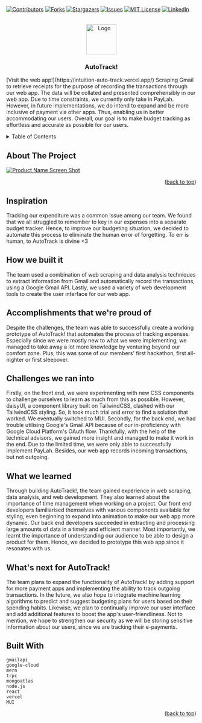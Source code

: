 <!-- Improved compatibility of back to top link: See: https://github.com/othneildrew/Best-README-Template/pull/73 -->
<a name="readme-top"></a>
<!--
*** Thanks for checking out the Best-README-Template. If you have a suggestion
*** that would make this better, please fork the repo and create a pull request
*** or simply open an issue with the tag "enhancement".
*** Don't forget to give the project a star!
*** Thanks again! Now go create something AMAZING! :D
-->



<!-- PROJECT SHIELDS -->
<!--
*** I'm using markdown "reference style" links for readability.
*** Reference links are enclosed in brackets [ ] instead of parentheses ( ).
*** See the bottom of this document for the declaration of the reference variables
*** for contributors-url, forks-url, etc. This is an optional, concise syntax you may use.
*** https://www.markdownguide.org/basic-syntax/#reference-style-links
-->
[![Contributors][contributors-shield]][contributors-url]
[![Forks][forks-shield]][forks-url]
[![Stargazers][stars-shield]][stars-url]
[![Issues][issues-shield]][issues-url]
[![MIT License][license-shield]][license-url]
[![LinkedIn][linkedin-shield]][linkedin-url]



<!-- PROJECT LOGO -->
<br />
<div align="center">
  <a href="https://github.com/tiamat9/vigilant-funicular">
    <img src="images/logo.png" alt="Logo" width="80" height="80">
  </a>

<h3 align="center">AutoTrack!</h3>

  <p align="left">
    [Visit the web app!](https://intuition-auto-track.vercel.app/) Scraping Gmail to retrieve receipts for the purpose of recording the transactions through our web app. The data will be collated and presented comprehensibly in our web app. Due to time constraints, we currently only take in PayLah. However, in future implementations, we do intend to expand and be more inclusive of payment via other apps. Thus, enabling us in better accommodating our users. Overall, our goal is to make budget tracking as effortless and accurate as possible for our users.
  </p>
</div>



<!-- TABLE OF CONTENTS -->
<details>
  <summary>Table of Contents</summary>
  <ol>
    <li>
      <a href="#about-the-project">About The Project</a>
      <ul>
        <li><a href="#built-with">Built With</a></li>
      </ul>
    </li>
    <li>
      <a href="#getting-started">Getting Started</a>
      <ul>
        <li><a href="#prerequisites">Prerequisites</a></li>
        <li><a href="#installation">Installation</a></li>
      </ul>
    </li>
    <li><a href="#usage">Usage</a></li>
    <li><a href="#roadmap">Roadmap</a></li>
    <li><a href="#contributing">Contributing</a></li>
    <li><a href="#license">License</a></li>
    <li><a href="#contact">Contact</a></li>
    <li><a href="#acknowledgments">Acknowledgments</a></li>
  </ol>
</details>



<!-- ABOUT THE PROJECT -->
## About The Project

[![Product Name Screen Shot][product-screenshot]](https://freeimage.host/i/HYgEuXn)


<p align="right">(<a href="#readme-top">back to top</a>)</p>

## Inspiration
Tracking our expenditure was a common issue among our team. We found that we all struggled to remember to key in our expenses into a separate budget tracker. Hence, to improve our budgeting situation, we decided to automate this process to eliminate the human error of forgetting. To err is human, to AutoTrack is divine <3 

## How we built it
The team used a combination of web scraping and data analysis techniques to extract information from Gmail and automatically record the transactions, using a Google Gmail API. Lastly, we used a variety of web development tools to create the user interface for our web app.

## Accomplishments that we're proud of
Despite the challenges, the team was able to successfully create a working prototype of AutoTrack! that automates the process of tracking expenses. Especially since we were mostly new to what we were implementing, we managed to take away a lot more knowledge by venturing beyond our comfort zone. Plus, this was some of our members' first hackathon, first all-nighter or first sleepover.

## Challenges we ran into
Firstly, on the front end, we were experimenting with new CSS components to challenge ourselves to learn as much from this as possible. However, daisyUI, a component library built on TailwindCSS, clashed with our TailwindCSS styling. So, it took much trial and error to find a solution that worked. We eventually switched to MUI. Secondly, for the back end, we had trouble utilising Google's Gmail API because of our in-proficiency with Google Cloud Platform's OAuth flow. Thankfully, with the help of the technical advisors, we gained more insight and managed to make it work in the end. Due to the limited time, we were only able to successfully implement PayLah. Besides, our web app records incoming transactions, but not outgoing. 

## What we learned
Through building AutoTrack!, the team gained experience in web scraping, data analysis, and web development. They also learned about the importance of time management when working on a project. Our front end developers familiarised themselves with various components available for styling, even beginning to expand into animation to make our web app more dynamic. Our back end developers succeeded in extracting and processing large amounts of data in a timely and efficient manner. Most importantly, we learnt the importance of understanding our audience to be able to design a product for them. Hence, we decided to prototype this web app since it resonates with us.

## What's next for AutoTrack!
The team plans to expand the functionality of AutoTrack! by adding support for more payment apps and implementing the ability to track outgoing transactions. In the future, we also hope to integrate machine learning algorithms to predict and suggest budgeting plans for users based on their spending habits. Likewise, we plan to continually improve our user interface and add additional features to boost the app's user-friendliness. Not to mention, we hope to strengthen our security as we will be storing sensitive information about our users, since we are tracking their e-payments.

## Built With

    gmailapi
    google-cloud
    mern
    trpc
    mongoatlas
    node.js
    react
    vercel
    MUI



<p align="right">(<a href="#readme-top">back to top</a>)</p>








<!-- MARKDOWN LINKS & IMAGES -->
<!-- https://www.markdownguide.org/basic-syntax/#reference-style-links -->
[contributors-shield]: https://img.shields.io/github/contributors/github_username/repo_name.svg?style=for-the-badge
[contributors-url]: https://github.com/github_username/repo_name/graphs/contributors
[forks-shield]: https://img.shields.io/github/forks/github_username/repo_name.svg?style=for-the-badge
[forks-url]: https://github.com/github_username/repo_name/network/members
[stars-shield]: https://img.shields.io/github/stars/github_username/repo_name.svg?style=for-the-badge
[stars-url]: https://github.com/github_username/repo_name/stargazers
[issues-shield]: https://img.shields.io/github/issues/github_username/repo_name.svg?style=for-the-badge
[issues-url]: https://github.com/github_username/repo_name/issues
[license-shield]: https://img.shields.io/github/license/github_username/repo_name.svg?style=for-the-badge
[license-url]: https://github.com/github_username/repo_name/blob/master/LICENSE.txt
[linkedin-shield]: https://img.shields.io/badge/-LinkedIn-black.svg?style=for-the-badge&logo=linkedin&colorB=555
[linkedin-url]: https://linkedin.com/in/linkedin_username
[product-screenshot]: images/screenshot.png
[Next.js]: https://img.shields.io/badge/next.js-000000?style=for-the-badge&logo=nextdotjs&logoColor=white
[Next-url]: https://nextjs.org/
[React.js]: https://img.shields.io/badge/React-20232A?style=for-the-badge&logo=react&logoColor=61DAFB
[React-url]: https://reactjs.org/
[Vue.js]: https://img.shields.io/badge/Vue.js-35495E?style=for-the-badge&logo=vuedotjs&logoColor=4FC08D
[Vue-url]: https://vuejs.org/
[Angular.io]: https://img.shields.io/badge/Angular-DD0031?style=for-the-badge&logo=angular&logoColor=white
[Angular-url]: https://angular.io/
[Svelte.dev]: https://img.shields.io/badge/Svelte-4A4A55?style=for-the-badge&logo=svelte&logoColor=FF3E00
[Svelte-url]: https://svelte.dev/
[Laravel.com]: https://img.shields.io/badge/Laravel-FF2D20?style=for-the-badge&logo=laravel&logoColor=white
[Laravel-url]: https://laravel.com
[Bootstrap.com]: https://img.shields.io/badge/Bootstrap-563D7C?style=for-the-badge&logo=bootstrap&logoColor=white
[Bootstrap-url]: https://getbootstrap.com
[JQuery.com]: https://img.shields.io/badge/jQuery-0769AD?style=for-the-badge&logo=jquery&logoColor=white
[JQuery-url]: https://jquery.com 
